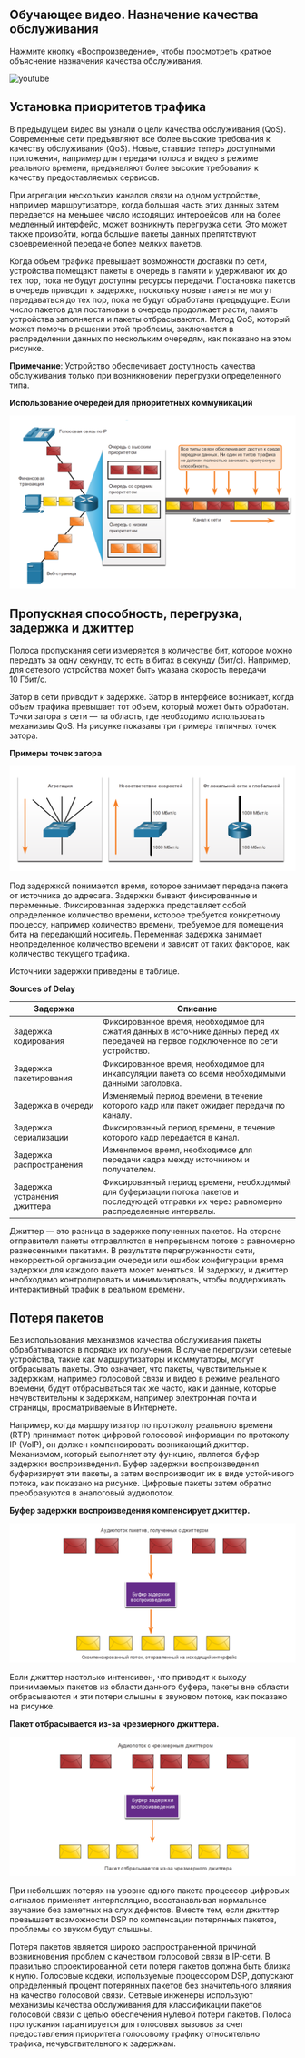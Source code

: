 <!-- 9.1.1 -->
## Обучающее видео. Назначение качества обслуживания

Нажмите кнопку «Воспроизведение», чтобы просмотреть краткое объяснение назначения качества обслуживания.

![youtube](https://www.youtube.com/watch?v=s_4r5MBW_Uc)

<!-- 9.1.2 -->
## Установка приоритетов трафика

В предыдущем видео вы узнали о цели качества обслуживания (QoS). Современные сети предъявляют все более высокие требования к качеству обслуживания (QoS). Новые, ставшие теперь доступными приложения, например для передачи голоса и видео в режиме реального времени, предъявляют более высокие требования к качеству предоставляемых сервисов.

При агрегации нескольких каналов связи на одном устройстве, например маршрутизаторе, когда большая часть этих данных затем передается на меньшее число исходящих интерфейсов или на более медленный интерфейс, может возникнуть перегрузка сети. Это может также произойти, когда большие пакеты данных препятствуют своевременной передаче более мелких пакетов.

Когда объем трафика превышает возможности доставки по сети, устройства помещают пакеты в очередь в памяти и удерживают их до тех пор, пока не будут доступны ресурсы передачи. Постановка пакетов в очередь приводит к задержке, поскольку новые пакеты не могут передаваться до тех пор, пока не будут обработаны предыдущие. Если число пакетов для постановки в очередь продолжает расти, память устройства заполняется и пакеты отбрасываются. Метод QoS, который может помочь в решении этой проблемы, заключается в распределении данных по нескольким очередям, как показано на этом рисунке.

**Примечание**: Устройство обеспечивает доступность качества обслуживания только при возникновении перегрузки определенного типа.

**Использование очередей для приоритетных коммуникаций**

![](./assets/9.1.2.png)
<!-- /courses/ensa-dl/ae8eb390-34fd-11eb-ba19-f1886492e0e4/aeb59c8a-34fd-11eb-ba19-f1886492e0e4/assets/c680f510-1c46-11ea-af56-e368b99e9723.svg -->

<!--
На рисунке показано использование очередей для приоритизации трафика. Существует три различных очереди: высокий приоритет, средний приоритет и низкий приоритет. Голосовая телефония  по IP (VoIP) имеет трафик, обозначенный как высокий приоритет, компьютер, отправляющий финансовые транзакции, помечен как средний приоритет, а сервер, отправляющий данные веб-страницы, помечен как низкий приоритет. Когда маршрутизатор получает трафик от трех устройств, маршрутизатор определяет приоритет трафика в зависимости от его приоритета. Пакеты смешаны в в сети в зависимости  от приоритета, но все типы приоритетов имеют доступ. Ни один из типов трафика не должен полностью занимать пропускную способность. На изображении показаны пакеты VoIP, которые приоритетизируются в первую очередь, затем второй пакеты финансовых транзакций, третий пакет VoIP, четвертый пакет финансовых транзакций, пятый и шестой пакеты VoIP, а затем седьмой веб-страницы.
-->

<!-- 9.1.3 -->
## Пропускная способность, перегрузка, задержка и джиттер

Полоса пропускания сети измеряется в количестве бит, которое можно передать за одну секунду, то есть в битах в секунду (бит/с). Например, для сетевого устройства может быть указана скорость передачи 10 Гбит/с.

Затор в сети приводит к задержке. Затор в интерфейсе возникает, когда объем трафика превышает тот объем, который может быть обработан. Точки затора в сети — та область, где необходимо использовать механизмы QoS. На рисунке показаны три примера типичных точек затора.

**Примеры точек затора**

![](./assets/9.1.3.png)
<!-- /courses/ensa-dl/ae8eb390-34fd-11eb-ba19-f1886492e0e4/aeb59c8a-34fd-11eb-ba19-f1886492e0e4/assets/c6819153-1c46-11ea-af56-e368b99e9723.svg -->

<!--
На рисунке показаны три примера точек перегрузки на сетевом устройстве. Первый пример — агрегация на коммутаторе. Пять каналов входят в коммутатор и один канал  выходит. Второй пример — несоответствие скорости коммутатора. Входящее соединение составляет 1000 Мбит/с, а исходящее — 100 Мбит/с. Третий пример — канал локальная сеть - глобальная сеть на маршрутизаторе. Входящее соединение составляет 1000 Мбит/с, а исходящее — 100 Мбит/с.
-->

Под задержкой понимается время, которое занимает передача пакета от источника до адресата. Задержки бывают фиксированные и переменные. Фиксированная задержка представляет собой определенное количество времени, которое требуется конкретному процессу, например количество времени, требуемое для помещения бита на передающий носитель. Переменная задержка занимает неопределенное количество времени и зависит от таких факторов, как количество текущего трафика.

Источники задержки приведены в таблице.

**Sources of Delay**

| **Задержка**  | **Описание** |
| --- | --- |
| Задержка кодирования | Фиксированное время, необходимое для сжатия данных в источнике данных перед их передачей на первое подключенное по сети устройство. |
| Задержка пакетирования | Фиксированное время, необходимое для инкапсуляции пакета со всеми необходимыми данными заголовка. |
| Задержка в очереди | Изменяемый период времени, в течение которого кадр или пакет ожидает передачи по каналу. |
| Задержка сериализации | Фиксированный период времени, в течение которого кадр передается в канал. |
| Задержка распространения | Изменяемое время, необходимое для передачи кадра между источником и получателем. |
| Задержка устранения джиттера | Фиксированный период времени, необходимый для буферизации потока пакетов и последующей отправки их через равномерно распределенные интервалы. |

Джиттер — это разница в задержке полученных пакетов. На стороне отправителя пакеты отправляются в непрерывном потоке с равномерно разнесенными пакетами. В результате перегруженности сети, некорректной организации очереди или ошибок конфигурации время задержки для каждого пакета может меняться. И задержку, и джиттер необходимо контролировать и минимизировать, чтобы поддерживать интерактивный трафик в реальном времени.

<!-- 9.1.4 -->
## Потеря пакетов

Без использования механизмов качества обслуживания пакеты обрабатываются в порядке их получения. В случае перегрузки сетевые устройства, такие как маршрутизаторы и коммутаторы, могут отбрасывать пакеты. Это означает, что пакеты, чувствительные к задержкам, например голосовой связи и видео в режиме реального времени, будут отбрасываться так же часто, как и данные, которые нечувствительны к задержкам, например электронная почта и страницы, просматриваемые в Интернете.

Например, когда маршрутизатор по протоколу реального времени (RTP) принимает поток цифровой голосовой информации по протоколу IP (VoIP), он должен компенсировать возникающий джиттер. Механизмом, который выполняет эту функцию, является буфер задержки воспроизведения. Буфер задержки воспроизведения буферизирует эти пакеты, а затем воспроизводит их в виде устойчивого потока, как показано на рисунке. Цифровые пакеты затем обратно преобразуются в аналоговый аудиопоток.

**Буфер задержки воспроизведения компенсирует джиттер.**

![](./assets/9.1.4-1.png)
<!-- /courses/ensa-dl/ae8eb390-34fd-11eb-ba19-f1886492e0e4/aeb59c8a-34fd-11eb-ba19-f1886492e0e4/assets/c6822d93-1c46-11ea-af56-e368b99e9723.svg -->

<!--
На рисунке показано, как буфер задержки воспроизведения компенсирует джиттер. Пять пакетов принимаются устройством в разные промежутки времени. Буфер задержки воспроизведения, буферирует пакеты и отправляет их на исходящий интерфейс в устойчивом и согласованном потоке.
-->

Если джиттер настолько интенсивен, что приводит к выходу принимаемых пакетов из области данного буфера, пакеты вне области отбрасываются и эти потери слышны в звуковом потоке, как показано на рисунке.

**Пакет отбрасывается из-за чрезмерного джиттера.**

![](./assets/9.1.4-2.png)
<!-- /courses/ensa-dl/ae8eb390-34fd-11eb-ba19-f1886492e0e4/aeb59c8a-34fd-11eb-ba19-f1886492e0e4/assets/c6827bb0-1c46-11ea-af56-e368b99e9723.svg -->

<!--
На рисунке показана функция буфера задержки воспроизведения, сбрасывая пакет из-за чрезмерного джиттера. Шесть пакетов принимаются устройством в разные промежутки времени. Буфер воспроизведения, буферирует пакеты, но из-за того, что некоторыйджиттер  настолько велики, что пакеты должны быть получены вне диапазона этого буфера. Пакеты вне допустимого диапазона отбрасываются из-за чрезмерного джиттера.
-->

При небольших потерях на уровне одного пакета процессор цифровых сигналов применяет интерполяцию, восстанавливая нормальное звучание без заметных на слух дефектов. Вместе тем, если джиттер превышает возможности DSP по компенсации потерянных пакетов, проблемы со звуком будут слышны.

Потеря пакетов является широко распространенной причиной возникновения проблем с качеством голосовой связи в IP-сети. В правильно спроектированной сети потеря пакетов должна быть близка к нулю. Голосовые кодеки, используемые процессором DSP, допускают определенный процент потерянных пакетов без значительного влияния на качество голосовой связи. Сетевые инженеры используют механизмы качества обслуживания для классификации пакетов голосовой связи с целью обеспечения нулевой потери пакетов. Полоса пропускания гарантируется для голосовых вызовов за счет предоставления приоритета голосовому трафику относительно трафика, нечувствительного к задержкам.

<!-- 9.1.5 -->
<!-- quiz -->

